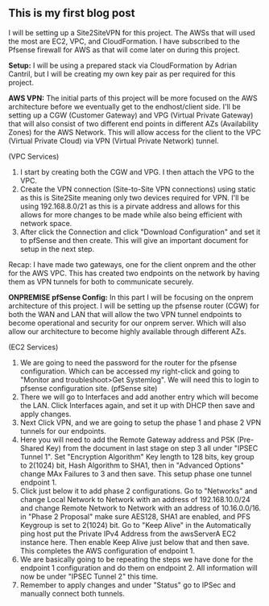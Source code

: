 ## This is my first blog post
I will be setting up a Site2SiteVPN for this project.
The AWSs that will used the most are EC2, VPC, and CloudFormation.
I have subscribed to the Pfsense firewall for AWS as that will come later on during this project.

**Setup:** I will be using a prepared stack via CloudFormation by Adrian Cantril, but I will be creating my own key pair as per required for this project.

**AWS VPN:** The initial parts of this project will be more focused on the AWS architecture before we eventually get to the endhost/client side. I'll be setting up a CGW (Customer Gateway) and VPG (Virtual Private Gateway) that will also consist of two different end points in different AZs (Availability Zones) for the AWS Network. This will allow access for the client to the VPC (Virtual Private Cloud) via VPN (Virtual Private Network) tunnel.

(VPC Services)
1. I start by creating both the CGW and VPG. I then attach the VPG to the VPC.
2. Create the VPN connection (Site-to-Site VPN connections) using static as this is Site2Site meaning only two devices required for VPN. I'll be using 192.168.8.0/21 as this is a pirvate address and allows for this allows for more changes to be made while also being efficient with network space.
3. After click the Connection and click "Download Configuration" and set it to pfSense and then create. This will give an important document for setup in the next step.

Recap: I have made two gateways, one for the client onprem and the other for the AWS VPC. This has created two endpoints on the network by having them as VPN tunnels for both to communicate securely.

**ONPREMISE pfSense Config:** In this part I will be focusing on the onprem architecture of this project. I will be setting up the pfsense router (CGW) for both the WAN and LAN that will allow the two VPN tunnel endpoints to become operational and security for our onprem server. Which will also allow our architecture to become highly available through different AZs.

(EC2 Services)
1. We are going to need the password for the router for the pfsense configuration. Which can be accessed my right-click and going to "Monitor and troubleshoot>Get Systemlog". We will need this to login to pfsense configuration site.
(pfSense site)
2. There we will go to Interfaces and add another entry which will become the LAN. Click Interfaces again, and set it up with DHCP then save and apply changes.
3. Next Click VPN, and we are going to setup the phase 1 and phase 2 VPN tunnels for our endpoints.
4. Here you will need to add the Remote Gateway address and PSK (Pre-Shared Key) from the document in last stage on step 3 all under "IPSEC Tunnel 1". Set "Encryption Algorithm" Key length to 128 bits, key group to 2(1024) bit, Hash Algorithm to SHA1, then in "Advanced Options" change MAx Failures to 3 and then save. This setup phase one tunnel endpoint 1.
5. Click just below it to add phase 2 configurations. Go to "Networks" and change Local Network to Network with an address of 192.168.10.0/24 and change Remote Network to Network with an address of 10.16.0.0/16. in "Phase 2 Proposal" make sure AES128, SHA1 are enabled, and PFS Keygroup is set to 2(1024) bit. Go to "Keep Alive" in the Automatically ping host put the Private IPv4 Address from the awsServerA EC2 instance here. Then enable Keep Alive just below that and then save. This completes the AWS configuration of endpoint 1.
6. We are basically going to be repeating the steps we have done for the endpoint 1 configuration and do them on endpoint 2. All information will now be under "IPSEC Tunnel 2" this time.
7. Remember to apply changes and under "Status" go to IPSec and manually connect both tunnels.
